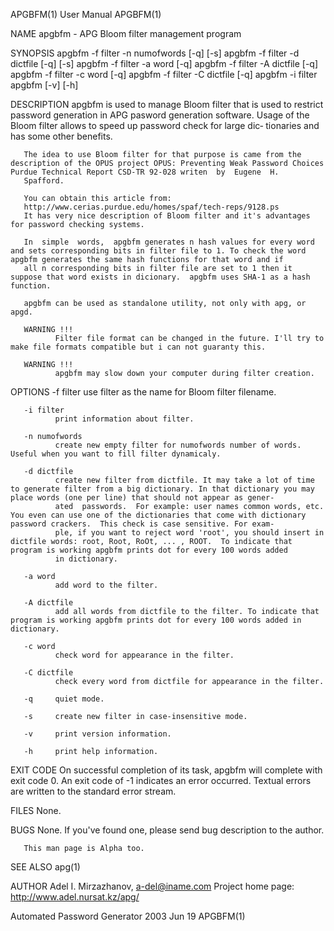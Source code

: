 APGBFM(1)                                                                                      User Manual                                                                                      APGBFM(1)

NAME
       apgbfm - APG Bloom filter management program

SYNOPSIS
       apgbfm -f filter -n numofwords [-q] [-s]
       apgbfm -f filter -d dictfile [-q] [-s]
       apgbfm -f filter -a word [-q]
       apgbfm -f filter -A dictfile [-q]
       apgbfm -f filter -c word [-q]
       apgbfm -f filter -C dictfile [-q]
       apgbfm -i filter
       apgbfm [-v] [-h]

DESCRIPTION
       apgbfm  is used to manage Bloom filter that is used to restrict password generation in APG pasword generation software. Usage of the Bloom filter allows to speed up password check for large dic‐
       tionaries and has some other benefits.

       The idea to use Bloom filter for that purpose is came from the description of the OPUS project OPUS: Preventing Weak Password Choices Purdue Technical Report CSD-TR 92-028 writen  by  Eugene  H.
       Spafford.

       You can obtain this article from:
       http://www.cerias.purdue.edu/homes/spaf/tech-reps/9128.ps
       It has very nice description of Bloom filter and it's advantages for password checking systems.

       In  simple  words,  apgbfm generates n hash values for every word and sets corresponding bits in filter file to 1. To check the word apgbfm generates the same hash functions for that word and if
       all n corresponding bits in filter file are set to 1 then it suppose that word exists in dicionary.  apgbfm uses SHA-1 as a hash function.

       apgbfm can be used as standalone utility, not only with apg, or apgd.

       WARNING !!!
              Filter file format can be changed in the future. I'll try to make file formats compatible but i can not guaranty this.

       WARNING !!!
              apgbfm may slow down your computer during filter creation.

OPTIONS
       -f filter
              use filter as the name for Bloom filter filename.

       -i filter
              print information about filter.

       -n numofwords
              create new empty filter for numofwords number of words. Useful when you want to fill filter dynamicaly.

       -d dictfile
              create new filter from dictfile. It may take a lot of time to generate filter from a big dictionary. In that dictionary you may place words (one per line) that should not appear as gener‐
              ated  passwords.  For example: user names common words, etc. You even can use one of the dictionaries that come with dictionary password crackers.  This check is case sensitive. For exam‐
              ple, if you want to reject word 'root', you should insert in dictfile words: root, Root, RoOt, ... , ROOT.  To indicate that program is working apgbfm prints dot for every 100 words added
              in dictionary.

       -a word
              add word to the filter.

       -A dictfile
              add all words from dictfile to the filter. To indicate that program is working apgbfm prints dot for every 100 words added in dictionary.

       -c word
              check word for appearance in the filter.

       -C dictfile
              check every word from dictfile for appearance in the filter.

       -q     quiet mode.

       -s     create new filter in case-insensitive mode.

       -v     print version information.

       -h     print help information.

EXIT CODE
       On successful completion of its task, apgbfm will complete with exit code 0.  An exit code of -1 indicates an error occurred.  Textual errors are written to the standard error stream.

FILES
       None.

BUGS
       None.  If you've found one, please send bug description to the author.

       This man page is Alpha too.

SEE ALSO
       apg(1)

AUTHOR
       Adel I. Mirzazhanov, <a-del@iname.com>
       Project home page: http://www.adel.nursat.kz/apg/

Automated Password Generator                                                                   2003 Jun 19                                                                                      APGBFM(1)
